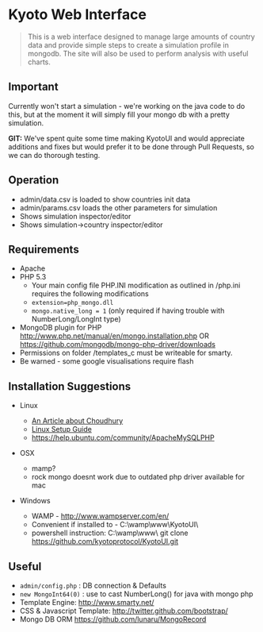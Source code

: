# Kyoto Web Interface #

> This is a web interface designed to manage large amounts of country data and provide simple steps to create a simulation profile in mongodb. The site will also be used to perform analysis with useful charts.

## Important ##
Currently won't start a simulation - we're working on the java code to do this, but at the moment it will simply fill your mongo db with a pretty simulation.

**GIT:** We've spent quite some time making KyotoUI and would appreciate additions and fixes but would prefer it to be done through Pull Requests, so we can do thorough testing.


## Operation ##

- admin/data.csv is loaded to show countries init data
- admin/params.csv loads the other parameters for simulation
- Shows simulation inspector/editor
- Shows simulation->country inspector/editor

## Requirements ##

- Apache
- PHP 5.3
	- Your main config file PHP.INI modification as outlined in /php.ini requires the following modifications
	- `extension=php_mongo.dll`
	- `mongo.native_long = 1`  (only required if having trouble with NumberLong/LongInt type)
- MongoDB plugin for PHP http://www.php.net/manual/en/mongo.installation.php OR https://github.com/mongodb/mongo-php-driver/downloads
- Permissions on folder /templates_c must be writeable for smarty.
- Be warned - some google visualisations require flash


## Installation Suggestions ##

- Linux
    - [An Article about Choudhury](http://www.bbc.co.uk/news/science-environment-18370797)
    - [Linux Setup Guide](https://github.com/kyotoprotocol/KyotoUI/wiki/Linux-Setup)
    - https://help.ubuntu.com/community/ApacheMySQLPHP

- OSX
	- mamp?
	- rock mongo doesnt work due to outdated php driver available for mac


- Windows
	- WAMP - http://www.wampserver.com/en/
	- Convenient if installed to - C:\wamp\www\KyotoUI\
	- powershell instruction: C:\wamp\www\ git clone https://github.com/kyotoprotocol/KyotoUI.git


## Useful ##

- `admin/config.php` : DB connection & Defaults
- `new MongoInt64(0)` : use to cast NumberLong() for java with mongo php
- Template Engine: http://www.smarty.net/
- CSS & Javascript Template: http://twitter.github.com/bootstrap/
- Mongo DB ORM https://github.com/lunaru/MongoRecord